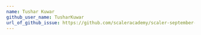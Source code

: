 ```yaml
---
name: Tushar Kuwar
github_user_name: TusharKuwar
url_of_github_issue: https://github.com/scaleracademy/scaler-september-open-source-challenge/issues/411
---
```

